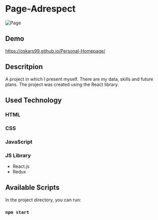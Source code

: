 # Page-Adrespect
![Page](public/images/website.gif)

## Demo
https://oskars99.github.io/Personal-Homepage/

## Descritpion
A project in which I present myself. There are my data, skills and future plans. The project was created using the React library.

## Used Technology
### HTML
### CSS
### JavaScript
### JS Library
   - React.js
   - Redux
## Available Scripts
In the project directory, you can run:

### `npm start`
